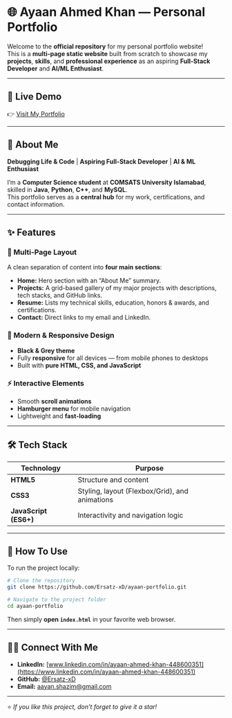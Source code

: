 
# 🌐 Ayaan Ahmed Khan — Personal Portfolio

Welcome to the **official repository** for my personal portfolio website!  
This is a **multi-page static website** built from scratch to showcase my **projects**, **skills**, and **professional experience** as an aspiring **Full-Stack Developer** and **AI/ML Enthusiast**.

---

## 🔗 Live Demo

👉 [Visit My Portfolio](https://ersatz-xd.github.io/ayaan-portfolio/)  


---

## 🚀 About Me

**Debugging Life & Code** | **Aspiring Full-Stack Developer** | **AI & ML Enthusiast**

I’m a **Computer Science student** at **COMSATS University Islamabad**, skilled in **Java**, **Python**, **C++**, and **MySQL**.  
This portfolio serves as a **central hub** for my work, certifications, and contact information.

---

## ✨ Features

### 🧭 Multi-Page Layout
A clean separation of content into **four main sections**:
- **Home:** Hero section with an “About Me” summary.  
- **Projects:** A grid-based gallery of my major projects with descriptions, tech stacks, and GitHub links.  
- **Resume:** Lists my technical skills, education, honors & awards, and certifications.  
- **Contact:** Direct links to my email and LinkedIn.

### 🎨 Modern & Responsive Design
- **Black & Grey theme**
- Fully **responsive** for all devices — from mobile phones to desktops  
- Built with **pure HTML, CSS, and JavaScript**

### ⚡ Interactive Elements
- Smooth **scroll animations**
- **Hamburger menu** for mobile navigation  
- Lightweight and **fast-loading**

---

## 🛠️ Tech Stack

| Technology | Purpose |
|-------------|----------|
| **HTML5** | Structure and content |
| **CSS3** | Styling, layout (Flexbox/Grid), and animations |
| **JavaScript (ES6+)** | Interactivity and navigation logic |

---

## 🔧 How To Use

To run the project locally:

```bash
# Clone the repository
git clone https://github.com/Ersatz-xD/ayaan-portfolio.git

# Navigate to the project folder
cd ayaan-portfolio
````

Then simply **open `index.html`** in your favorite web browser.

---

## 🧑‍💻 Connect With Me

* **LinkedIn:** [www.linkedin.com/in/ayaan-ahmed-khan-448600351](https://www.linkedin.com/in/ayaan-ahmed-khan-448600351)
* **GitHub:** [@Ersatz-xD](https://github.com/Ersatz-xD)
* **Email:** [aayan.shazim@gmail.com](mailto:aayan.shazim@gmail.com)

---

⭐ *If you like this project, don’t forget to give it a star!*
